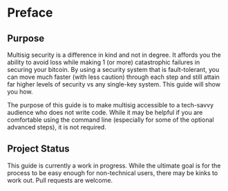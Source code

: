 # Preface

## Purpose
Multisig security is a difference in kind and not in degree. It affords you the ability to avoid loss while making 1 (or more) catastrophic failures in securing your bitcoin. By using a security system that is fault-tolerant, you can move much faster (with less caution) through each step and still attain far higher levels of security vs any single-key system. This guide will show you how.

The purpose of this guide is to make multisig accessible to a tech-savvy audience who does not write code. While it may be helpful if you are comfortable using the command line (especially for some of the optional advanced steps), it is not required.

## Project Status
This guide is currently a work in progress. While the ultimate goal is for the process to be easy enough for non-technical users, there may be kinks to work out. Pull requests are welcome.

